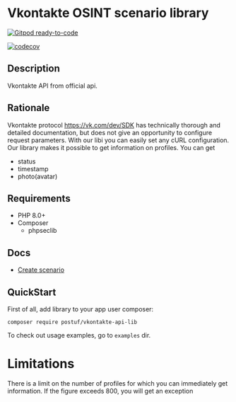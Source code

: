 # Vkontakte OSINT scenario library

[![Gitpod ready-to-code](https://img.shields.io/badge/Gitpod-ready--to--code-blue?logo=gitpod)](https://gitpod.io/#https://github.com/Postuf/vkontakte-osint-lib)

[![codecov](https://codecov.io/gh/Postuf/vkontakte-osint-lib/branch/master/graph/badge.svg)](https://codecov.io/gh/Postuf/vkontakte-osint-lib)

## Description

Vkontakte API from official api.

## Rationale

Vkontakte protocol https://vk.com/dev/SDK has technically thorough and detailed documentation, but does not give an opportunity to configure request parameters.
With our libi you can easily set any cURL configuration. Our library makes it possible to get information on profiles. You can get

* status
* timestamp
* photo(avatar)

## Requirements

* PHP 8.0+
* Composer
  * phpseclib

## Docs
* [Create scenario](docs/create-scenario.md)

## QuickStart

First of all, add library to your app user composer:

```
composer require postuf/vkontakte-api-lib
```

To check out usage examples, go to `examples` dir.

# Limitations

There is a limit on the number of profiles for which you can immediately get information. If the figure exceeds 800, you will get an exception
